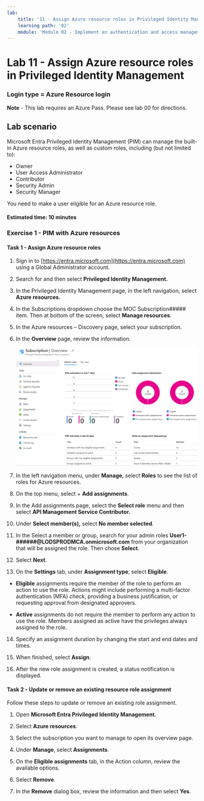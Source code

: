 ```yaml
---
lab:
    title: '11 - Assign Azure resource roles in Privileged Identity Management'
    learning path: '02'
    module: 'Module 02 - Implement an authentication and access management solution'
---
```


# Lab 11 - Assign Azure resource roles in Privileged Identity Management

### Login type = Azure Resource login

**Note** - This lab requires an Azure Pass. Please see lab 00 for directions.

## Lab scenario

Microsoft Entra Privileged Identity Management (PIM) can manage the built-in Azure resource roles, as well as custom roles, including (but not limited to):

- Owner
- User Access Administrator
- Contributor
- Security Admin
- Security Manager

You need to make a user eligible for an Azure resource role.

#### Estimated time: 10 minutes

### Exercise 1 - PIM with Azure resources

#### Task 1 - Assign Azure resource roles

1. Sign in to [https://entra.microsoft.com](https://entra.microsoft.com) using a Global Administrator account.

2. Search for and then select **Privileged Identity Management.**

3. In the Privileged Identity Management page, in the left navigation, select **Azure resources.**

4. In the Subscriptions dropdown choose the MOC Subscription##### item. Then at bottom of the screen, select **Manage resources**.

5. In the Azure resources – Discovery page, select your subscription.

6. In the **Overview** page, review the information.

   ![Screen image displaying the recently added Azure resource](./media/lp4-mod3-pim-az-resource-overview.png)

7. In the left navigation menu, under **Manage**, select **Roles** to see the list of roles for Azure resources.

8. On the top menu, select + **Add assignments**.

9. In the Add assignments page, select the **Select role** menu and then select **API Management Service Contributor.**

10. Under **Select member(s),** select **No member selected**.

11. In the Select a member or group, search for your admin roles **User1-######@LODSPRODMCA.onmicrosoft.com** from your organization that will be assigned the role.  Then chose **Select**.

12. Select **Next**.

13. On the **Settings** tab, under **Assignment type**, select **Eligible**.

   - **Eligible** assignments require the member of the role to perform an action to use the role. Actions might include performing a multi-factor authentication (MFA) check, providing a business justification, or requesting approval from designated approvers.

   - **Active** assignments do not require the member to perform any action to use the role. Members assigned as active have the privileges always assigned to the role.

14. Specify an assignment duration by changing the start and end dates and times.

15. When finished, select **Assign**.

16. After the new role assignment is created, a status notification is displayed.

#### Task 2 - Update or remove an existing resource role assignment

Follow these steps to update or remove an existing role assignment.

1. Open **Microsoft Entra Privileged Identity Management**.

2. Select **Azure resources**.

3. Select the subscription you want to manage to open its overview page.

4. Under **Manage**, select **Assignments**.

5. On the **Eligible assignments** tab, in the Action column, review the available options.

6. Select **Remove**.

7. In the **Remove** dialog box, review the information and then select **Yes**.
